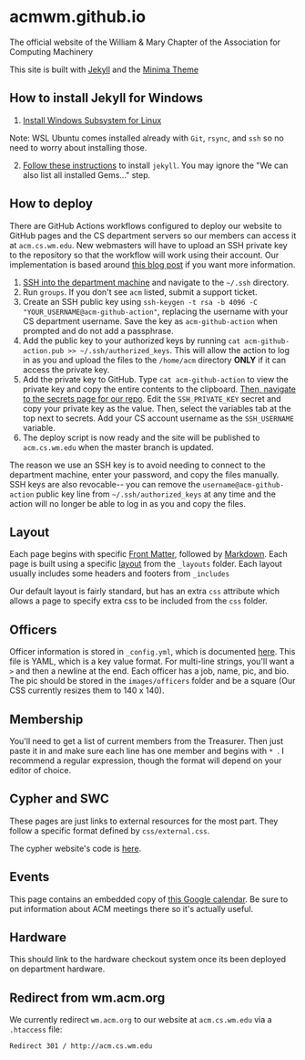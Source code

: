 # acmwm.github.io

The official website of the William & Mary Chapter of the Association for Computing Machinery

This site is built with [Jekyll](https://jekyllrb.com/docs/) and the [Minima Theme](https://github.com/jekyll/minima)

## How to install Jekyll for Windows

1. [Install Windows Subsystem for Linux](https://docs.microsoft.com/en-us/windows/wsl/install)

Note: WSL Ubuntu comes installed already with `Git`, `rsync`, and `ssh` so no need to worry about installing those. 

2. [Follow these instructions](https://www.vgemba.net/blog/Setup-Jekyll-WSL/) to install `jekyll`. You may ignore the "We can also list all installed Gems..." step. 

## How to deploy

There are GitHub Actions workflows configured to deploy our website to GitHub pages and the CS department servers so our members can access it at `acm.cs.wm.edu`. New webmasters will have to upload an SSH private key to the repository so that the workflow will work using their account. Our implementation is based around [this blog post](https://zellwk.com/blog/github-actions-deploy/) if you want more information.

1. [SSH into the department machine](https://support.cs.wm.edu/index.php/tips-and-tricks/how-to-ssh-into-a-cs-machine) and navigate to the `~/.ssh` directory.
1. Run `groups`. If you don't see `acm` listed, submit a support ticket.
1. Create an SSH public key using `ssh-keygen -t rsa -b 4096 -C "YOUR_USERNAME@acm-github-action"`, replacing the username with your CS department username. Save the key as `acm-github-action` when prompted and do not add a passphrase.
1. Add the public key to your authorized keys by running `cat acm-github-action.pub >> ~/.ssh/authorized_keys`. This will allow the action to log in as you and upload the files to the `/home/acm` directory **ONLY** if it can access the private key.
1. Add the private key to GitHub. Type `cat acm-github-action` to view the private key and copy the entire contents to the clipboard. [Then, navigate to the secrets page for our repo](https://github.com/ACMWM/acmwm.github.io/settings/secrets/actions). Edit the `SSH_PRIVATE_KEY` secret and copy your private key as the value. Then, select the variables tab at the top next to secrets. Add your CS account username as the `SSH_USERNAME` variable.
1. The deploy script is now ready and the site will be published to `acm.cs.wm.edu` when the master branch is updated.

The reason we use an SSH key is to avoid needing to connect to the department machine, enter your password, and copy the files manually. SSH keys are also revocable-- you can remove the `username@acm-github-action` public key line from `~/.ssh/authorized_keys` at any time and the action will no longer be able to log in as you and copy the files.

## Layout

Each page begins with specific [Front Matter](https://jekyllrb.com/docs/front-matter/), followed by [Markdown](https://guides.github.com/features/mastering-markdown/).
Each page is built using a specific [layout](https://jekyllrb.com/docs/layouts/) from the `_layouts` folder.
Each layout usually includes some headers and footers from `_includes`

Our default layout is fairly standard, but has an extra `css` attribute which allows a page to specify extra css to be included
from the `css` folder.

## Officers

Officer information is stored in `_config.yml`, which is documented [here](https://jekyllrb.com/docs/configuration/).
This file is YAML, which is a key value format. 
For multi-line strings, you'll want a `>` and then a newline at the end.
Each officer has a job, name, pic, and bio. The pic should be stored in the `images/officers` folder and be a square 
(Our CSS currently resizes them to 140 x 140).

## Membership
You'll need to get a list of current members from the Treasurer. Then just paste it in and make sure each line has one member and
begins with `* `. I recommend a regular expression, though the format will depend on your editor of choice.

## Cypher and SWC
These pages are just links to external resources for the most part. They follow a specific format defined by `css/external.css`.

The cypher website's code is [here](https://github.com/ACMWM/cypher).

## Events
This page contains an embedded copy of [this Google calendar](https://calendar.google.com/calendar?cid=ZW1haWwud20uZWR1X2ExcjJtMDRnN2tlbTFvYWh2aHRnMWpjanFvQGdyb3VwLmNhbGVuZGFyLmdvb2dsZS5jb20). 
Be sure to put information about ACM meetings there so it's actually useful.

## Hardware

This should link to the hardware checkout system once its been deployed on department hardware.

## Redirect from wm.acm.org
We currently redirect `wm.acm.org` to our website at `acm.cs.wm.edu` via a `.htaccess` file:
```
Redirect 301 / http://acm.cs.wm.edu
```
